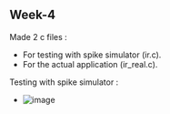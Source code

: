 ## Week-4
Made 2 c files :
   - For testing with spike simulator (ir.c).
   - For the actual application (ir_real.c).
      
   


Testing with spike simulator : 

   - ![image](https://github.com/VamsiKaparthi/riscv-hdp/assets/89274263/1c09c06b-d611-4d1d-9c77-6925ebcbdec8)



